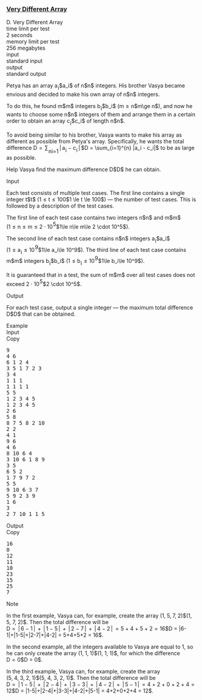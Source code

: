 <h3><a href="https://codeforces.com/contest/1921/problem/D" target="_blank" rel="noopener noreferrer">Very Different Array</a></h3>

<div class="header"><div class="title">D. Very Different Array</div><div class="time-limit"><div class="property-title">time limit per test</div>2 seconds</div><div class="memory-limit"><div class="property-title">memory limit per test</div>256 megabytes</div><div class="input-file input-standard"><div class="property-title">input</div>standard input</div><div class="output-file output-standard"><div class="property-title">output</div>standard output</div></div><div><p>Petya has an array <span class="MathJax_Preview" style="color: inherit;"><span class="MJXp-math" id="MJXp-Span-1"><span class="MJXp-msubsup" id="MJXp-Span-2"><span class="MJXp-mi MJXp-italic" id="MJXp-Span-3" style="margin-right: 0.05em;">a</span><span class="MJXp-mi MJXp-italic MJXp-script" id="MJXp-Span-4" style="vertical-align: -0.4em;">i</span></span></span></span>$a_i$ of <span class="MathJax_Preview" style="color: inherit;"><span class="MJXp-math" id="MJXp-Span-5"><span class="MJXp-mi MJXp-italic" id="MJXp-Span-6">n</span></span></span>$n$ integers. His brother Vasya became envious and decided to make his own array of <span class="MathJax_Preview" style="color: inherit;"><span class="MJXp-math" id="MJXp-Span-7"><span class="MJXp-mi MJXp-italic" id="MJXp-Span-8">n</span></span></span>$n$ integers.</p><p>To do this, he found <span class="MathJax_Preview" style="color: inherit;"><span class="MJXp-math" id="MJXp-Span-9"><span class="MJXp-mi MJXp-italic" id="MJXp-Span-10">m</span></span></span>$m$ integers <span class="MathJax_Preview" style="color: inherit;"><span class="MJXp-math" id="MJXp-Span-11"><span class="MJXp-msubsup" id="MJXp-Span-12"><span class="MJXp-mi MJXp-italic" id="MJXp-Span-13" style="margin-right: 0.05em;">b</span><span class="MJXp-mi MJXp-italic MJXp-script" id="MJXp-Span-14" style="vertical-align: -0.4em;">i</span></span></span></span>$b_i$ (<span class="MathJax_Preview" style="color: inherit;"><span class="MJXp-math" id="MJXp-Span-15"><span class="MJXp-mi MJXp-italic" id="MJXp-Span-16">m</span><span class="MJXp-mo" id="MJXp-Span-17" style="margin-left: 0.333em; margin-right: 0.333em;">≥</span><span class="MJXp-mi MJXp-italic" id="MJXp-Span-18">n</span></span></span>$m\ge n$), and now he wants to choose some <span class="MathJax_Preview" style="color: inherit;"><span class="MJXp-math" id="MJXp-Span-19"><span class="MJXp-mi MJXp-italic" id="MJXp-Span-20">n</span></span></span>$n$ integers of them and arrange them in a certain order to obtain an array <span class="MathJax_Preview" style="color: inherit;"><span class="MJXp-math" id="MJXp-Span-21"><span class="MJXp-msubsup" id="MJXp-Span-22"><span class="MJXp-mi MJXp-italic" id="MJXp-Span-23" style="margin-right: 0.05em;">c</span><span class="MJXp-mi MJXp-italic MJXp-script" id="MJXp-Span-24" style="vertical-align: -0.4em;">i</span></span></span></span>$c_i$ of length <span class="MathJax_Preview" style="color: inherit;"><span class="MJXp-math" id="MJXp-Span-25"><span class="MJXp-mi MJXp-italic" id="MJXp-Span-26">n</span></span></span>$n$.</p><p>To avoid being similar to his brother, Vasya wants to make his array as different as possible from Petya's array. Specifically, he wants the total difference <span class="MathJax_Preview" style="color: inherit;"><span class="MJXp-math" id="MJXp-Span-27"><span class="MJXp-mi MJXp-italic" id="MJXp-Span-28">D</span><span class="MJXp-mo" id="MJXp-Span-29" style="margin-left: 0.333em; margin-right: 0.333em;">=</span><span class="MJXp-msubsup" id="MJXp-Span-30"><span class="MJXp-mo" id="MJXp-Span-31" style="margin-left: 0.111em; margin-right: 0.05em;">∑</span><span class="MJXp-script-box" style="height: 1.86em; vertical-align: -0.64em;"><span class=" MJXp-script"><span><span style="margin-bottom: -0.25em;"><span class="MJXp-mrow" id="MJXp-Span-36"><span class="MJXp-mi MJXp-italic" id="MJXp-Span-37">n</span></span></span></span></span><span class=" MJXp-script"><span><span style="margin-top: -0.85em;"><span class="MJXp-mrow" id="MJXp-Span-32"><span class="MJXp-mi MJXp-italic" id="MJXp-Span-33">i</span><span class="MJXp-mo" id="MJXp-Span-34">=</span><span class="MJXp-mn" id="MJXp-Span-35">1</span></span></span></span></span></span></span><span class="MJXp-mrow" id="MJXp-Span-38"><span class="MJXp-mo" id="MJXp-Span-39" style="margin-left: 0.167em; margin-right: 0.167em;">|</span></span><span class="MJXp-msubsup" id="MJXp-Span-40"><span class="MJXp-mi MJXp-italic" id="MJXp-Span-41" style="margin-right: 0.05em;">a</span><span class="MJXp-mi MJXp-italic MJXp-script" id="MJXp-Span-42" style="vertical-align: -0.4em;">i</span></span><span class="MJXp-mo" id="MJXp-Span-43" style="margin-left: 0.267em; margin-right: 0.267em;">−</span><span class="MJXp-msubsup" id="MJXp-Span-44"><span class="MJXp-mi MJXp-italic" id="MJXp-Span-45" style="margin-right: 0.05em;">c</span><span class="MJXp-mi MJXp-italic MJXp-script" id="MJXp-Span-46" style="vertical-align: -0.4em;">i</span></span><span class="MJXp-mrow" id="MJXp-Span-47"><span class="MJXp-mo" id="MJXp-Span-48" style="margin-left: 0.167em; margin-right: 0.167em;">|</span></span></span></span>$D = \sum_{i=1}^{n} |a_i - c_i|$ to be as large as possible.</p><p>Help Vasya find the maximum difference <span class="MathJax_Preview" style="color: inherit;"><span class="MJXp-math" id="MJXp-Span-49"><span class="MJXp-mi MJXp-italic" id="MJXp-Span-50">D</span></span></span>$D$ he can obtain.</p></div><div class="input-specification"><div class="section-title">Input</div><p>Each test consists of multiple test cases. The first line contains a single integer <span class="MathJax_Preview" style="color: inherit;"><span class="MJXp-math" id="MJXp-Span-51"><span class="MJXp-mi MJXp-italic" id="MJXp-Span-52">t</span></span></span>$t$ (<span class="MathJax_Preview" style="color: inherit;"><span class="MJXp-math" id="MJXp-Span-53"><span class="MJXp-mn" id="MJXp-Span-54">1</span><span class="MJXp-mo" id="MJXp-Span-55" style="margin-left: 0.333em; margin-right: 0.333em;">≤</span><span class="MJXp-mi MJXp-italic" id="MJXp-Span-56">t</span><span class="MJXp-mo" id="MJXp-Span-57" style="margin-left: 0.333em; margin-right: 0.333em;">≤</span><span class="MJXp-mn" id="MJXp-Span-58">100</span></span></span>$1 \le t \le 100$) — the number of test cases. This is followed by a description of the test cases.</p><p>The first line of each test case contains two integers <span class="MathJax_Preview" style="color: inherit;"><span class="MJXp-math" id="MJXp-Span-59"><span class="MJXp-mi MJXp-italic" id="MJXp-Span-60">n</span></span></span>$n$ and <span class="MathJax_Preview" style="color: inherit;"><span class="MJXp-math" id="MJXp-Span-61"><span class="MJXp-mi MJXp-italic" id="MJXp-Span-62">m</span></span></span>$m$ (<span class="MathJax_Preview" style="color: inherit;"><span class="MJXp-math" id="MJXp-Span-63"><span class="MJXp-mn" id="MJXp-Span-64">1</span><span class="MJXp-mo" id="MJXp-Span-65" style="margin-left: 0.333em; margin-right: 0.333em;">≤</span><span class="MJXp-mi MJXp-italic" id="MJXp-Span-66">n</span><span class="MJXp-mo" id="MJXp-Span-67" style="margin-left: 0.333em; margin-right: 0.333em;">≤</span><span class="MJXp-mi MJXp-italic" id="MJXp-Span-68">m</span><span class="MJXp-mo" id="MJXp-Span-69" style="margin-left: 0.333em; margin-right: 0.333em;">≤</span><span class="MJXp-mn" id="MJXp-Span-70">2</span><span class="MJXp-mo" id="MJXp-Span-71" style="margin-left: 0.267em; margin-right: 0.267em;">⋅</span><span class="MJXp-msubsup" id="MJXp-Span-72"><span class="MJXp-mn" id="MJXp-Span-73" style="margin-right: 0.05em;">10</span><span class="MJXp-mn MJXp-script" id="MJXp-Span-74" style="vertical-align: 0.5em;">5</span></span></span></span>$1\le n\le m\le 2 \cdot 10^5$).</p><p>The second line of each test case contains <span class="MathJax_Preview" style="color: inherit;"><span class="MJXp-math" id="MJXp-Span-75"><span class="MJXp-mi MJXp-italic" id="MJXp-Span-76">n</span></span></span>$n$ integers <span class="MathJax_Preview" style="color: inherit;"><span class="MJXp-math" id="MJXp-Span-77"><span class="MJXp-msubsup" id="MJXp-Span-78"><span class="MJXp-mi MJXp-italic" id="MJXp-Span-79" style="margin-right: 0.05em;">a</span><span class="MJXp-mi MJXp-italic MJXp-script" id="MJXp-Span-80" style="vertical-align: -0.4em;">i</span></span></span></span>$a_i$ (<span class="MathJax_Preview" style="color: inherit;"><span class="MJXp-math" id="MJXp-Span-81"><span class="MJXp-mn" id="MJXp-Span-82">1</span><span class="MJXp-mo" id="MJXp-Span-83" style="margin-left: 0.333em; margin-right: 0.333em;">≤</span><span class="MJXp-msubsup" id="MJXp-Span-84"><span class="MJXp-mi MJXp-italic" id="MJXp-Span-85" style="margin-right: 0.05em;">a</span><span class="MJXp-mi MJXp-italic MJXp-script" id="MJXp-Span-86" style="vertical-align: -0.4em;">i</span></span><span class="MJXp-mo" id="MJXp-Span-87" style="margin-left: 0.333em; margin-right: 0.333em;">≤</span><span class="MJXp-msubsup" id="MJXp-Span-88"><span class="MJXp-mn" id="MJXp-Span-89" style="margin-right: 0.05em;">10</span><span class="MJXp-mn MJXp-script" id="MJXp-Span-90" style="vertical-align: 0.5em;">9</span></span></span></span>$1\le a_i\le 10^9$). The third line of each test case contains <span class="MathJax_Preview" style="color: inherit;"><span class="MJXp-math" id="MJXp-Span-91"><span class="MJXp-mi MJXp-italic" id="MJXp-Span-92">m</span></span></span>$m$ integers <span class="MathJax_Preview" style="color: inherit;"><span class="MJXp-math" id="MJXp-Span-93"><span class="MJXp-msubsup" id="MJXp-Span-94"><span class="MJXp-mi MJXp-italic" id="MJXp-Span-95" style="margin-right: 0.05em;">b</span><span class="MJXp-mi MJXp-italic MJXp-script" id="MJXp-Span-96" style="vertical-align: -0.4em;">i</span></span></span></span>$b_i$ (<span class="MathJax_Preview" style="color: inherit;"><span class="MJXp-math" id="MJXp-Span-97"><span class="MJXp-mn" id="MJXp-Span-98">1</span><span class="MJXp-mo" id="MJXp-Span-99" style="margin-left: 0.333em; margin-right: 0.333em;">≤</span><span class="MJXp-msubsup" id="MJXp-Span-100"><span class="MJXp-mi MJXp-italic" id="MJXp-Span-101" style="margin-right: 0.05em;">b</span><span class="MJXp-mi MJXp-italic MJXp-script" id="MJXp-Span-102" style="vertical-align: -0.4em;">i</span></span><span class="MJXp-mo" id="MJXp-Span-103" style="margin-left: 0.333em; margin-right: 0.333em;">≤</span><span class="MJXp-msubsup" id="MJXp-Span-104"><span class="MJXp-mn" id="MJXp-Span-105" style="margin-right: 0.05em;">10</span><span class="MJXp-mn MJXp-script" id="MJXp-Span-106" style="vertical-align: 0.5em;">9</span></span></span></span>$1\le b_i\le 10^9$).</p><p>It is guaranteed that in a test, the sum of <span class="MathJax_Preview" style="color: inherit;"><span class="MJXp-math" id="MJXp-Span-107"><span class="MJXp-mi MJXp-italic" id="MJXp-Span-108">m</span></span></span>$m$ over all test cases does not exceed <span class="MathJax_Preview" style="color: inherit;"><span class="MJXp-math" id="MJXp-Span-109"><span class="MJXp-mn" id="MJXp-Span-110">2</span><span class="MJXp-mo" id="MJXp-Span-111" style="margin-left: 0.267em; margin-right: 0.267em;">⋅</span><span class="MJXp-msubsup" id="MJXp-Span-112"><span class="MJXp-mn" id="MJXp-Span-113" style="margin-right: 0.05em;">10</span><span class="MJXp-mn MJXp-script" id="MJXp-Span-114" style="vertical-align: 0.5em;">5</span></span></span></span>$2 \cdot 10^5$.</p></div><div class="output-specification"><div class="section-title">Output</div><p>For each test case, output a single integer — the maximum total difference <span class="MathJax_Preview" style="color: inherit;"><span class="MJXp-math" id="MJXp-Span-115"><span class="MJXp-mi MJXp-italic" id="MJXp-Span-116">D</span></span></span>$D$ that can be obtained.</p></div><div class="sample-tests"><div class="section-title">Example</div><div class="sample-test"><div class="input"><div class="title">Input<div title="Copy" data-clipboard-target="#id008899710654657814" id="id0046156469322710947" class="input-output-copier">Copy</div></div><pre id="id008899710654657814"><div class="test-example-line test-example-line-even test-example-line-0">9</div><div class="test-example-line test-example-line-odd test-example-line-1">4 6</div><div class="test-example-line test-example-line-odd test-example-line-1">6 1 2 4</div><div class="test-example-line test-example-line-odd test-example-line-1">3 5 1 7 2 3</div><div class="test-example-line test-example-line-even test-example-line-2">3 4</div><div class="test-example-line test-example-line-even test-example-line-2">1 1 1</div><div class="test-example-line test-example-line-even test-example-line-2">1 1 1 1</div><div class="test-example-line test-example-line-odd test-example-line-3">5 5</div><div class="test-example-line test-example-line-odd test-example-line-3">1 2 3 4 5</div><div class="test-example-line test-example-line-odd test-example-line-3">1 2 3 4 5</div><div class="test-example-line test-example-line-even test-example-line-4">2 6</div><div class="test-example-line test-example-line-even test-example-line-4">5 8</div><div class="test-example-line test-example-line-even test-example-line-4">8 7 5 8 2 10</div><div class="test-example-line test-example-line-odd test-example-line-5">2 2</div><div class="test-example-line test-example-line-odd test-example-line-5">4 1</div><div class="test-example-line test-example-line-odd test-example-line-5">9 6</div><div class="test-example-line test-example-line-even test-example-line-6">4 6</div><div class="test-example-line test-example-line-even test-example-line-6">8 10 6 4</div><div class="test-example-line test-example-line-even test-example-line-6">3 10 6 1 8 9</div><div class="test-example-line test-example-line-odd test-example-line-7">3 5</div><div class="test-example-line test-example-line-odd test-example-line-7">6 5 2</div><div class="test-example-line test-example-line-odd test-example-line-7">1 7 9 7 2</div><div class="test-example-line test-example-line-even test-example-line-8">5 5</div><div class="test-example-line test-example-line-even test-example-line-8">9 10 6 3 7</div><div class="test-example-line test-example-line-even test-example-line-8">5 9 2 3 9</div><div class="test-example-line test-example-line-odd test-example-line-9">1 6</div><div class="test-example-line test-example-line-odd test-example-line-9">3</div><div class="test-example-line test-example-line-odd test-example-line-9">2 7 10 1 1 5</div></pre></div><div class="output"><div class="title">Output<div title="Copy" data-clipboard-target="#id00540994539629385" id="id00388471915919805" class="input-output-copier">Copy</div></div><pre id="id00540994539629385">16
0
12
11
10
23
15
25
7
</pre></div></div></div><div class="note"><div class="section-title">Note</div><p>In the first example, Vasya can, for example, create the array <span class="MathJax_Preview" style="color: inherit;"><span class="MJXp-math" id="MJXp-Span-117"><span class="MJXp-mo" id="MJXp-Span-118" style="margin-left: 0em; margin-right: 0em;">(</span><span class="MJXp-mn" id="MJXp-Span-119">1</span><span class="MJXp-mo" id="MJXp-Span-120" style="margin-left: 0em; margin-right: 0.222em;">,</span><span class="MJXp-mn" id="MJXp-Span-121">5</span><span class="MJXp-mo" id="MJXp-Span-122" style="margin-left: 0em; margin-right: 0.222em;">,</span><span class="MJXp-mn" id="MJXp-Span-123">7</span><span class="MJXp-mo" id="MJXp-Span-124" style="margin-left: 0em; margin-right: 0.222em;">,</span><span class="MJXp-mn" id="MJXp-Span-125">2</span><span class="MJXp-mo" id="MJXp-Span-126" style="margin-left: 0em; margin-right: 0em;">)</span></span></span>$(1, 5, 7, 2)$. Then the total difference will be <span class="MathJax_Preview" style="color: inherit;"><span class="MJXp-math" id="MJXp-Span-127"><span class="MJXp-mi MJXp-italic" id="MJXp-Span-128">D</span><span class="MJXp-mo" id="MJXp-Span-129" style="margin-left: 0.333em; margin-right: 0.333em;">=</span><span class="MJXp-mrow" id="MJXp-Span-130"><span class="MJXp-mo" id="MJXp-Span-131" style="margin-left: 0.167em; margin-right: 0.167em;">|</span></span><span class="MJXp-mn" id="MJXp-Span-132">6</span><span class="MJXp-mo" id="MJXp-Span-133" style="margin-left: 0.267em; margin-right: 0.267em;">−</span><span class="MJXp-mn" id="MJXp-Span-134">1</span><span class="MJXp-mrow" id="MJXp-Span-135"><span class="MJXp-mo" id="MJXp-Span-136" style="margin-left: 0.167em; margin-right: 0.167em;">|</span></span><span class="MJXp-mo" id="MJXp-Span-137" style="margin-left: 0.267em; margin-right: 0.267em;">+</span><span class="MJXp-mrow" id="MJXp-Span-138"><span class="MJXp-mo" id="MJXp-Span-139" style="margin-left: 0.167em; margin-right: 0.167em;">|</span></span><span class="MJXp-mn" id="MJXp-Span-140">1</span><span class="MJXp-mo" id="MJXp-Span-141" style="margin-left: 0.267em; margin-right: 0.267em;">−</span><span class="MJXp-mn" id="MJXp-Span-142">5</span><span class="MJXp-mrow" id="MJXp-Span-143"><span class="MJXp-mo" id="MJXp-Span-144" style="margin-left: 0.167em; margin-right: 0.167em;">|</span></span><span class="MJXp-mo" id="MJXp-Span-145" style="margin-left: 0.267em; margin-right: 0.267em;">+</span><span class="MJXp-mrow" id="MJXp-Span-146"><span class="MJXp-mo" id="MJXp-Span-147" style="margin-left: 0.167em; margin-right: 0.167em;">|</span></span><span class="MJXp-mn" id="MJXp-Span-148">2</span><span class="MJXp-mo" id="MJXp-Span-149" style="margin-left: 0.267em; margin-right: 0.267em;">−</span><span class="MJXp-mn" id="MJXp-Span-150">7</span><span class="MJXp-mrow" id="MJXp-Span-151"><span class="MJXp-mo" id="MJXp-Span-152" style="margin-left: 0.167em; margin-right: 0.167em;">|</span></span><span class="MJXp-mo" id="MJXp-Span-153" style="margin-left: 0.267em; margin-right: 0.267em;">+</span><span class="MJXp-mrow" id="MJXp-Span-154"><span class="MJXp-mo" id="MJXp-Span-155" style="margin-left: 0.167em; margin-right: 0.167em;">|</span></span><span class="MJXp-mn" id="MJXp-Span-156">4</span><span class="MJXp-mo" id="MJXp-Span-157" style="margin-left: 0.267em; margin-right: 0.267em;">−</span><span class="MJXp-mn" id="MJXp-Span-158">2</span><span class="MJXp-mrow" id="MJXp-Span-159"><span class="MJXp-mo" id="MJXp-Span-160" style="margin-left: 0.167em; margin-right: 0.167em;">|</span></span><span class="MJXp-mo" id="MJXp-Span-161" style="margin-left: 0.333em; margin-right: 0.333em;">=</span><span class="MJXp-mn" id="MJXp-Span-162">5</span><span class="MJXp-mo" id="MJXp-Span-163" style="margin-left: 0.267em; margin-right: 0.267em;">+</span><span class="MJXp-mn" id="MJXp-Span-164">4</span><span class="MJXp-mo" id="MJXp-Span-165" style="margin-left: 0.267em; margin-right: 0.267em;">+</span><span class="MJXp-mn" id="MJXp-Span-166">5</span><span class="MJXp-mo" id="MJXp-Span-167" style="margin-left: 0.267em; margin-right: 0.267em;">+</span><span class="MJXp-mn" id="MJXp-Span-168">2</span><span class="MJXp-mo" id="MJXp-Span-169" style="margin-left: 0.333em; margin-right: 0.333em;">=</span><span class="MJXp-mn" id="MJXp-Span-170">16</span></span></span>$D = |6-1|+|1-5|+|2-7|+|4-2| = 5+4+5+2 = 16$.</p><p>In the second example, all the integers available to Vasya are equal to 1, so he can only create the array <span class="MathJax_Preview" style="color: inherit;"><span class="MJXp-math" id="MJXp-Span-171"><span class="MJXp-mo" id="MJXp-Span-172" style="margin-left: 0em; margin-right: 0em;">(</span><span class="MJXp-mn" id="MJXp-Span-173">1</span><span class="MJXp-mo" id="MJXp-Span-174" style="margin-left: 0em; margin-right: 0.222em;">,</span><span class="MJXp-mn" id="MJXp-Span-175">1</span><span class="MJXp-mo" id="MJXp-Span-176" style="margin-left: 0em; margin-right: 0.222em;">,</span><span class="MJXp-mn" id="MJXp-Span-177">1</span><span class="MJXp-mo" id="MJXp-Span-178" style="margin-left: 0em; margin-right: 0em;">)</span></span></span>$(1, 1, 1)$, for which the difference <span class="MathJax_Preview" style="color: inherit;"><span class="MJXp-math" id="MJXp-Span-179"><span class="MJXp-mi MJXp-italic" id="MJXp-Span-180">D</span><span class="MJXp-mo" id="MJXp-Span-181" style="margin-left: 0.333em; margin-right: 0.333em;">=</span><span class="MJXp-mn" id="MJXp-Span-182">0</span></span></span>$D = 0$.</p><p>In the third example, Vasya can, for example, create the array <span class="MathJax_Preview" style="color: inherit;"><span class="MJXp-math" id="MJXp-Span-183"><span class="MJXp-mo" id="MJXp-Span-184" style="margin-left: 0em; margin-right: 0em;">(</span><span class="MJXp-mn" id="MJXp-Span-185">5</span><span class="MJXp-mo" id="MJXp-Span-186" style="margin-left: 0em; margin-right: 0.222em;">,</span><span class="MJXp-mn" id="MJXp-Span-187">4</span><span class="MJXp-mo" id="MJXp-Span-188" style="margin-left: 0em; margin-right: 0.222em;">,</span><span class="MJXp-mn" id="MJXp-Span-189">3</span><span class="MJXp-mo" id="MJXp-Span-190" style="margin-left: 0em; margin-right: 0.222em;">,</span><span class="MJXp-mn" id="MJXp-Span-191">2</span><span class="MJXp-mo" id="MJXp-Span-192" style="margin-left: 0em; margin-right: 0.222em;">,</span><span class="MJXp-mn" id="MJXp-Span-193">1</span><span class="MJXp-mo" id="MJXp-Span-194" style="margin-left: 0em; margin-right: 0em;">)</span></span></span>$(5, 4, 3, 2, 1)$. Then the total difference will be <span class="MathJax_Preview" style="color: inherit;"><span class="MJXp-math" id="MJXp-Span-195"><span class="MJXp-mi MJXp-italic" id="MJXp-Span-196">D</span><span class="MJXp-mo" id="MJXp-Span-197" style="margin-left: 0.333em; margin-right: 0.333em;">=</span><span class="MJXp-mrow" id="MJXp-Span-198"><span class="MJXp-mo" id="MJXp-Span-199" style="margin-left: 0.167em; margin-right: 0.167em;">|</span></span><span class="MJXp-mn" id="MJXp-Span-200">1</span><span class="MJXp-mo" id="MJXp-Span-201" style="margin-left: 0.267em; margin-right: 0.267em;">−</span><span class="MJXp-mn" id="MJXp-Span-202">5</span><span class="MJXp-mrow" id="MJXp-Span-203"><span class="MJXp-mo" id="MJXp-Span-204" style="margin-left: 0.167em; margin-right: 0.167em;">|</span></span><span class="MJXp-mo" id="MJXp-Span-205" style="margin-left: 0.267em; margin-right: 0.267em;">+</span><span class="MJXp-mrow" id="MJXp-Span-206"><span class="MJXp-mo" id="MJXp-Span-207" style="margin-left: 0.167em; margin-right: 0.167em;">|</span></span><span class="MJXp-mn" id="MJXp-Span-208">2</span><span class="MJXp-mo" id="MJXp-Span-209" style="margin-left: 0.267em; margin-right: 0.267em;">−</span><span class="MJXp-mn" id="MJXp-Span-210">4</span><span class="MJXp-mrow" id="MJXp-Span-211"><span class="MJXp-mo" id="MJXp-Span-212" style="margin-left: 0.167em; margin-right: 0.167em;">|</span></span><span class="MJXp-mo" id="MJXp-Span-213" style="margin-left: 0.267em; margin-right: 0.267em;">+</span><span class="MJXp-mrow" id="MJXp-Span-214"><span class="MJXp-mo" id="MJXp-Span-215" style="margin-left: 0.167em; margin-right: 0.167em;">|</span></span><span class="MJXp-mn" id="MJXp-Span-216">3</span><span class="MJXp-mo" id="MJXp-Span-217" style="margin-left: 0.267em; margin-right: 0.267em;">−</span><span class="MJXp-mn" id="MJXp-Span-218">3</span><span class="MJXp-mrow" id="MJXp-Span-219"><span class="MJXp-mo" id="MJXp-Span-220" style="margin-left: 0.167em; margin-right: 0.167em;">|</span></span><span class="MJXp-mo" id="MJXp-Span-221" style="margin-left: 0.267em; margin-right: 0.267em;">+</span><span class="MJXp-mrow" id="MJXp-Span-222"><span class="MJXp-mo" id="MJXp-Span-223" style="margin-left: 0.167em; margin-right: 0.167em;">|</span></span><span class="MJXp-mn" id="MJXp-Span-224">4</span><span class="MJXp-mo" id="MJXp-Span-225" style="margin-left: 0.267em; margin-right: 0.267em;">−</span><span class="MJXp-mn" id="MJXp-Span-226">2</span><span class="MJXp-mrow" id="MJXp-Span-227"><span class="MJXp-mo" id="MJXp-Span-228" style="margin-left: 0.167em; margin-right: 0.167em;">|</span></span><span class="MJXp-mo" id="MJXp-Span-229" style="margin-left: 0.267em; margin-right: 0.267em;">+</span><span class="MJXp-mrow" id="MJXp-Span-230"><span class="MJXp-mo" id="MJXp-Span-231" style="margin-left: 0.167em; margin-right: 0.167em;">|</span></span><span class="MJXp-mn" id="MJXp-Span-232">5</span><span class="MJXp-mo" id="MJXp-Span-233" style="margin-left: 0.267em; margin-right: 0.267em;">−</span><span class="MJXp-mn" id="MJXp-Span-234">1</span><span class="MJXp-mrow" id="MJXp-Span-235"><span class="MJXp-mo" id="MJXp-Span-236" style="margin-left: 0.167em; margin-right: 0.167em;">|</span></span><span class="MJXp-mo" id="MJXp-Span-237" style="margin-left: 0.333em; margin-right: 0.333em;">=</span><span class="MJXp-mn" id="MJXp-Span-238">4</span><span class="MJXp-mo" id="MJXp-Span-239" style="margin-left: 0.267em; margin-right: 0.267em;">+</span><span class="MJXp-mn" id="MJXp-Span-240">2</span><span class="MJXp-mo" id="MJXp-Span-241" style="margin-left: 0.267em; margin-right: 0.267em;">+</span><span class="MJXp-mn" id="MJXp-Span-242">0</span><span class="MJXp-mo" id="MJXp-Span-243" style="margin-left: 0.267em; margin-right: 0.267em;">+</span><span class="MJXp-mn" id="MJXp-Span-244">2</span><span class="MJXp-mo" id="MJXp-Span-245" style="margin-left: 0.267em; margin-right: 0.267em;">+</span><span class="MJXp-mn" id="MJXp-Span-246">4</span><span class="MJXp-mo" id="MJXp-Span-247" style="margin-left: 0.333em; margin-right: 0.333em;">=</span><span class="MJXp-mn" id="MJXp-Span-248">12</span></span></span>$D = |1-5|+|2-4|+|3-3|+|4-2|+|5-1| = 4+2+0+2+4 = 12$.</p></div>